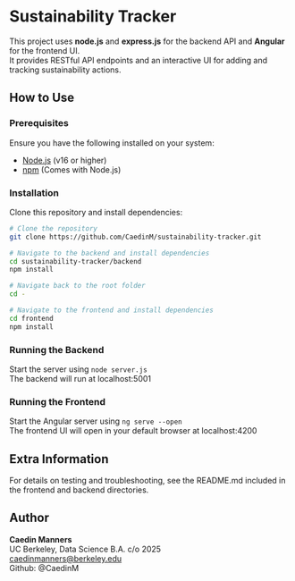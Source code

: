 # Sustainability Tracker
This project uses **node.js** and **express.js** for the backend API and **Angular** for the frontend UI.  
It provides RESTful API endpoints and an interactive UI for adding and tracking sustainability actions.

## **How to Use** ##
### **Prerequisites**
Ensure you have the following installed on your system:
- [Node.js](https://nodejs.org/) (v16 or higher)
- [npm](https://www.npmjs.com/) (Comes with Node.js)

### **Installation**
Clone this repository and install dependencies:
```sh
# Clone the repository
git clone https://github.com/CaedinM/sustainability-tracker.git
```
```sh
# Navigate to the backend and install dependencies
cd sustainability-tracker/backend
npm install

# Navigate back to the root folder
cd -

# Navigate to the frontend and install dependencies
cd frontend
npm install
```

### **Running the Backend**
Start the server using `node server.js`  
The backend will run at localhost:5001

### **Running the Frontend**
Start the Angular server using `ng serve --open`  
The frontend UI will open in your default browser at localhost:4200

## **Extra Information**
For details on testing and troubleshooting, see the README.md included in the frontend and backend directories.

## **Author**
**Caedin Manners**   
UC Berkeley, Data Science B.A. c/o 2025  
caedinmanners@berkeley.edu  
Github: @CaedinM
